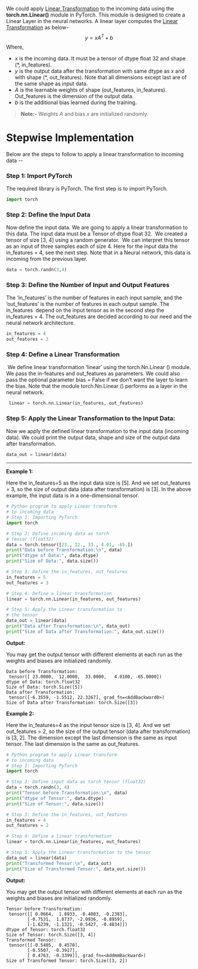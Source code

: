 
We could apply [Linear Transformation](../../Neural%20Network/CNN/Object%20Detection/Linear%20Transformation.md) to the incoming data using the **torch.nn.Linear()** module in PyTorch. This module is designed to create a Linear Layer in the neural networks. A linear layer computes the [Linear Transformation](../../Neural%20Network/CNN/Object%20Detection/Linear%20Transformation.md) as below- $$ y= xA^T + b $$ Where,

- $x$ is the incoming data. It must be a tensor of dtype float 32 and shape (*,
  in_features).
- $y$ is the output data after the transformation with same dtype as $x$ and
  with shape (*, out_features). Note that all dimensions except last are of the
  same shape as input data.
- $A$ is the learnable weights of shape (out_features, in_features).
  Out_features is the dimension of the output data.
- $b$ is the additional bias learned during the training.

> **Note:-** Weights $A$ and bias $x$ are initialized randomly.

# Stepwise Implementation

Below are the steps to follow to apply a linear transformation to incoming data
\--

### Step 1: Import PyTorch

The required library is PyTorch. The first step is to import PyTorch.

```python
import torch
```
### Step 2: Define the Input Data

Now define the input data. We are going to apply a linear transformation to
this data. The input data must be a Tensor of dtype float 32.  We created a
tensor of size \[3, 4] using a random generator.  We can interpret this tensor
as an input of three samples each of size 4. Here for the input data the
in_features = 4, see the next step. Note that in a Neural network, this data is
incoming from the previous layer.

```python
data = torch.randn(3,4)
```
### Step 3: Define the Number of Input and Output Features

The ‘in_features’ is the number of features in each input sample, and the
‘out_features’ is the number of features in each output sample. The in_features
 depend on the input tensor as in the second step the in_features = 4. The
out_features are decided according to our need and the neural network
architecture.

```python
in_features = 4
out_features = 2
```
### Step 4: Define a Linear Transformation

 We define linear transformation ‘linear’ using the torch.Nn.Linear () module. 
We pass the in-features and out_features as parameters. We could also pass the
optional parameter bias = False if we don’t want the layer to learn the bias.
Note that the module torch.Nn.Linear () performs as a layer in the neural
network.

```python
 linear = torch.nn.Linear(in_features, out_features)
```
### Step 5: Apply the Linear Transformation to the Input Data:

Now we apply the defined linear transformation to the input data (incoming
data). We could print the output data, shape and size of the output data after
transformation.

```python
data_out = linear(data)
```
- - -
**Example 1:**

Here the in_features=5 as the input data size is \[5]. And we set out_features
= 3, so the size of output data (data after transformation) is \[3]. In the
above example, the input data is in a one-dimensional tensor.

```python
# Python program to apply Linear transform 
# to incoming data 
# Step 1: Importing PyTorch 
import torch 

# Step 2: Define incoming data as torch 
# tensor (float32) 
data = torch.tensor([23., 12., 33., 4.01, -65.]) 
print("Data before Transformation:\n", data) 
print("dtype of Data:", data.dtype) 
print("Size of Data:", data.size()) 

# Step 3: Define the in_features, out_features 
in_features = 5
out_features = 3

# Step 4: Define a linear transformation 
linear = torch.nn.Linear(in_features, out_features) 

# Step 5: Apply the Linear transformation to 
# the tensor 
data_out = linear(data) 
print("Data after Transformation:\n", data_out) 
print("Size of Data after Transformation:", data_out.size()) 
```
**Output:**

You may get the output tensor with different elements at each run as the
weights and biases are initialized randomly.

```
Data before Transformation:
 tensor([ 23.0000,  12.0000,  33.0000,   4.0100, -65.0000])
dtype of Data: torch.float32
Size of Data: torch.Size([5])
Data after Transformation:
 tensor([-6.3559, -1.5512, 22.3267], grad_fn=<AddBackward0>)
Size of Data after Transformation: torch.Size([3])
```
**Example 2:**

Here the in_features=4 as the input tensor size is \[3, 4]. And we set
out_features = 2, so the size of the output tensor (data after transformation)
is \[3, 2]. The dimension except the last dimension is the same as input
tensor. The last dimension is the same as out_features.

```python
# Python program to apply Linear transform 
# to incoming data 
# Step 1: Importing PyTorch 
import torch 

# Step 2: Define input data as torch tensor (float32) 
data = torch.randn(3, 4) 
print("Tensor before Transformation:\n", data) 
print("dtype of Tensor:", data.dtype) 
print("Size of Tensor:", data.size()) 

# Step 3: Define the in_features, out_features 
in_features = 4
out_features = 2

# Step 4: Define a linear transformation 
linear = torch.nn.Linear(in_features, out_features) 

# Step 5: Apply the Linear transformation to the tensor 
data_out = linear(data) 
print("Transformed Tensor:\n", data_out) 
print("Size of Transformed Tensor:", data_out.size()) 
```
**Output:** 

You may get the output tensor with different elements at each run as the
weights and biases are initialized randomly.

```
Tensor before Transformation:
 tensor([[ 0.0664,  1.8933, -0.4003, -0.2383],
        [-0.7531,  1.8737, -2.0936, -0.8959],
        [-1.6239, -1.1321, -0.5427, -0.4834]])
dtype of Tensor: torch.float32
Size of Tensor: torch.Size([3, 4])
Transformed Tensor:
 tensor([[-0.5405,  0.4570],
        [-0.5507, -0.3917],
        [ 0.4763, -0.3399]], grad_fn=<AddmmBackward>)
Size of Transformed Tensor: torch.Size([3, 2])
```

